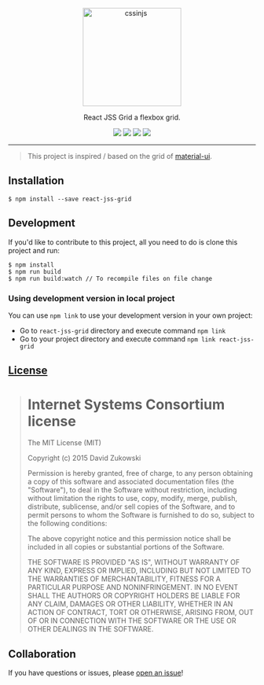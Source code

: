 <p align="center">
  <a href="https://www.npmjs.com/package/TriPSs/react-jss-grid">
    <img alt="cssinjs" src="https://avatars3.githubusercontent.com/u/9503099?v=4&s=200" width="200">
  </a>
</p>

<p align="center">
  React JSS Grid a flexbox grid.
</p>

<p align="center">
  <a href="https://www.npmjs.com/package/react-jss-grid" title="downloads"><img src="https://img.shields.io/npm/v/react-jss-grid.svg?maxAge=2592000&style=flat-square"/></a>
  <a href="https://npm-stat.com/charts.html?package=redux-clazz" title="downloads"><img src="https://img.shields.io/npm/dt/react-jss-grid.svg?maxAge=2592000&style=flat-square"/></a>
  <a href="https://david-dm.org/tripss/react-jss-grid" title="dependencies status"><img src="https://david-dm.org/tripss/react-jss-grid/status.svg?style=flat-square"/></a>
  <a href="https://david-dm.org/tripss/react-jss-grid?type=dev" title="devDependencies status"><img src="https://david-dm.org/tripss/react-jss-grid/dev-status.svg?style=flat-square"/></a>
</p>

---

> This project is inspired / based on the grid of [material-ui](https://github.com/callemall/material-ui).

## Installation
```shell
$ npm install --save react-jss-grid
```

## Development
If you'd like to contribute to this project, all you need to do is clone
this project and run:

```shell
$ npm install
$ npm run build
$ npm run build:watch // To recompile files on file change
```

### Using development version in local project
You can use `npm link` to use your development version in your own project:
- Go to `react-jss-grid` directory and execute command `npm link`
- Go to your project directory and execute command `npm link react-jss-grid`

## [License](https://github.com/tripss/react-jss-grid/blob/master/LICENSE)

> Internet Systems Consortium license
> ===================================
>
> The MIT License (MIT)
>  
> Copyright (c) 2015 David Zukowski
>  
> Permission is hereby granted, free of charge, to any person obtaining a copy
> of this software and associated documentation files (the "Software"), to deal
> in the Software without restriction, including without limitation the rights
> to use, copy, modify, merge, publish, distribute, sublicense, and/or sell
> copies of the Software, and to permit persons to whom the Software is
> furnished to do so, subject to the following conditions:
>  
> The above copyright notice and this permission notice shall be included in all
> copies or substantial portions of the Software.
>  
> THE SOFTWARE IS PROVIDED "AS IS", WITHOUT WARRANTY OF ANY KIND, EXPRESS OR
> IMPLIED, INCLUDING BUT NOT LIMITED TO THE WARRANTIES OF MERCHANTABILITY,
> FITNESS FOR A PARTICULAR PURPOSE AND NONINFRINGEMENT. IN NO EVENT SHALL THE
> AUTHORS OR COPYRIGHT HOLDERS BE LIABLE FOR ANY CLAIM, DAMAGES OR OTHER
> LIABILITY, WHETHER IN AN ACTION OF CONTRACT, TORT OR OTHERWISE, ARISING FROM,
> OUT OF OR IN CONNECTION WITH THE SOFTWARE OR THE USE OR OTHER DEALINGS IN THE
> SOFTWARE.

## Collaboration

If you have questions or issues, please [open an issue](https://github.com/TriPSs/react-jss-grid/issues)!
